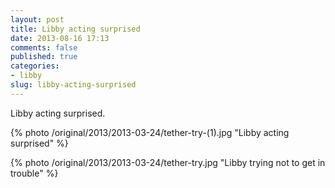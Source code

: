 ```yaml
---
layout: post
title: Libby acting surprised
date: 2013-08-16 17:13
comments: false
published: true
categories:
- libby
slug: libby-acting-surprised
---
```

Libby acting surprised.

{% photo /original/2013/2013-03-24/tether-try-(1).jpg "Libby acting surprised" %}

{% photo /original/2013/2013-03-24/tether-try.jpg "Libby trying not to get in trouble" %}
